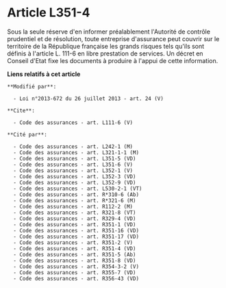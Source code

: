 # Article L351-4

Sous la seule réserve d'en informer préalablement l'Autorité de contrôle prudentiel et de résolution, toute entreprise
d'assurance peut couvrir sur le territoire de la République française les grands risques tels qu'ils sont définis à l'article
L. 111-6 en libre prestation de services. Un décret en Conseil d'Etat fixe les documents à produire à l'appui de cette
information.

**Liens relatifs à cet article**

	**Modifié par**:

	  - Loi n°2013-672 du 26 juillet 2013 - art. 24 (V)

	**Cite**:

	  - Code des assurances - art. L111-6 (V)

	**Cité par**:

	  - Code des assurances - art. L242-1 (M)
	  - Code des assurances - art. L321-1-1 (M)
	  - Code des assurances - art. L351-5 (VD)
	  - Code des assurances - art. L351-6 (V)
	  - Code des assurances - art. L352-1 (V)
	  - Code des assurances - art. L352-3 (VD)
	  - Code des assurances - art. L352-9 (VD)
	  - Code des assurances - art. L530-2-1 (VT)
	  - Code des assurances - art. R*310-6 (Ab)
	  - Code des assurances - art. R*321-6 (M)
	  - Code des assurances - art. R112-2 (M)
	  - Code des assurances - art. R321-8 (VT)
	  - Code des assurances - art. R329-4 (VD)
	  - Code des assurances - art. R351-1 (VD)
	  - Code des assurances - art. R351-16 (VD)
	  - Code des assurances - art. R351-17 (VD)
	  - Code des assurances - art. R351-2 (V)
	  - Code des assurances - art. R351-4 (VD)
	  - Code des assurances - art. R351-5 (Ab)
	  - Code des assurances - art. R351-8 (VD)
	  - Code des assurances - art. R354-3-2 (V)
	  - Code des assurances - art. R355-7 (VD)
	  - Code des assurances - art. R356-43 (VD)
